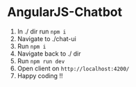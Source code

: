 # AngularJS-Chatbot
1. In ./ dir run `npm i`
2. Navigate to ./chat-ui
3. Run `npm i`
4. Navigate back to ./ dir
5. Run `npm run dev`
6. Open client on `http://localhost:4200/`
7. Happy coding !!

